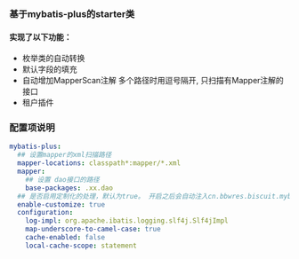 ### 基于mybatis-plus的starter类  

#### 实现了以下功能：

* 枚举类的自动转换
* 默认字段的填充
* 自动增加MapperScan注解 多个路径时用逗号隔开, 只扫描有Mapper注解的接口
* 租户插件


### 配置项说明
```yaml
mybatis-plus:
  ## 设置mapper的xml扫描路径
  mapper-locations: classpath*:mapper/*.xml
  mapper:
    ## 设置 dao接口的路径
    base-packages: .xx.dao
  ## 是否启用定制化的处理，默认为true。 开启之后会自动注入cn.bbwres.biscuit.mybatis.handler.BiscuitMybatisEnumTypeHandler 枚举处理类
  enable-customize: true
  configuration:
    log-impl: org.apache.ibatis.logging.slf4j.Slf4jImpl
    map-underscore-to-camel-case: true
    cache-enabled: false
    local-cache-scope: statement
```